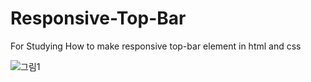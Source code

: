 # Responsive-Top-Bar
For Studying How to make responsive top-bar element in html and css

![그림1](https://user-images.githubusercontent.com/21155325/147844217-466d9025-4deb-4de6-9922-965e628da2c3.png)
